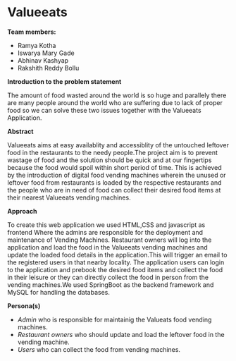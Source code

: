 <h1>Valueeats</h1>

**Team members:**
- Ramya Kotha
- Iswarya Mary Gade
- Abhinav Kashyap
- Rakshith Reddy Bollu

**Introduction to the problem statement**

The amount of food wasted around the world is so huge and parallely there are many people around the world 
who are suffering due to lack of proper food so we can solve these two issues together with the Valueeats Application.

**Abstract**

Valueeats aims at easy availablity and accessiblity of the untouched leftover food in the restaurants to the needy people.The project aim is to prevent wastage of food and the solution should be quick and at our fingertips because the food would spoil within short period of time. This is achieved by the introduction of digital food vending machines wherein the unused or leftover food from restaurants is loaded by the respective restaurants and the people who are in need of food can collect their desired food items at their nearest Valueeats vending machines.

**Approach**

To create this web application we used HTML,CSS and javascript as frontend Where the admins are responsible for the deployment and maintenance of Vending Machines. Restaurant owners will log into the application and load the food in the Valueeats vending machines and update the loaded food details in the application.This will trigger an email to the registered users in that nearby locality. The application users can login to the application and prebook the desired food items and collect the food in their leisure or they can directly collect the food in person from the vending machines.We used SpringBoot as the backend framework and MySQL for handling the databases.

**Persona(s)**

* *Admin* who is responsible for maintainig the Valueats food vending machines.
* *Restaurant owners* who should update and load the leftover food in the vending machine.
* *Users* who can collect the food from vending machines.

